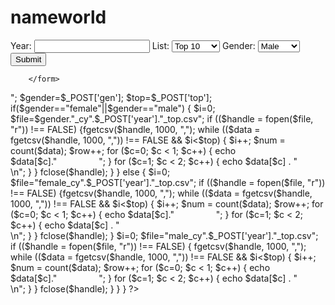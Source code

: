 # nameworld
<html>
<body>
<form action="<?php echo htmlentities($_SERVER['PHP_SELF']); ?>" method="post">

Year: <input type="text" id="year" name="year" required>
List: <select id="top" name="top">
		<option value="10">Top 10 </option>
		<option value="20">Top 20 </option>
		<option value="100">Top 100 </option>
		<option value="1000">Top 1000 </option></select>
Gender: <select id="gen" name="gen">
		<option value="male">Male</option>
		<option value="female">Female</option>
		<option value="both">Both</option>
		</select>	
		<input type="submit" value="Submit" name="submit">
		<br />

		</form>
<?php
$row = 1;
	if(isset($_POST['submit'])) 
	{
		echo "Name";
		echo "&nbsp;&nbsp;&nbsp;&nbsp;&nbsp;&nbsp;&nbsp;&nbsp;&nbsp;&nbsp;&nbsp;&nbsp;&nbsp;&nbsp;&nbsp;&nbsp;&nbsp;Amount<br /> ";
	
		$gender=$_POST['gen'];
		$top=$_POST['top'];
		if($gender=="female"||$gender=="male")
		{
		$i=0;
		$file=$gender."_cy".$_POST['year']."_top.csv";
		if (($handle = fopen($file, "r")) !== FALSE) {fgetcsv($handle, 1000, ",");
		while (($data = fgetcsv($handle, 1000, ",")) !== FALSE && $i<$top) 
		{
			$i++;
       			$num = count($data);
        		$row++;
        		for ($c=0; $c < 1; $c++) 
			{
            		echo $data[$c]."&nbsp;&nbsp;&nbsp;&nbsp;&nbsp;&nbsp;&nbsp;&nbsp;&nbsp;&nbsp;&nbsp;&nbsp;&nbsp;&nbsp;&nbsp;&nbsp;&nbsp;";
        		}
			for ($c=1; $c < 2; $c++) 
			{
           		echo $data[$c] . "<br />\n";
        		}
   		 }
    		fclose($handle);
		}
	}
	else
	{
		$i=0;
		$file="female_cy".$_POST['year']."_top.csv";
		if (($handle = fopen($file, "r")) !== FALSE) {fgetcsv($handle, 1000, ",");
		while (($data = fgetcsv($handle, 1000, ",")) !== FALSE && $i<$top) 
		{
			$i++;
       			$num = count($data);
       			$row++;
        		for ($c=0; $c < 1; $c++) 
			{
            			echo $data[$c]."&nbsp;&nbsp;&nbsp;&nbsp;&nbsp;&nbsp;&nbsp;&nbsp;&nbsp;&nbsp;&nbsp;&nbsp;&nbsp;&nbsp;&nbsp;&nbsp;&nbsp;";
        		}
			for ($c=1; $c < 2; $c++) 
			{
            			echo $data[$c] . "<br />\n";
        		}
    		}
   		 fclose($handle);
	}
$i=0;
	$file="male_cy".$_POST['year']."_top.csv";
	if (($handle = fopen($file, "r")) !== FALSE) 
	{
		fgetcsv($handle, 1000, ",");
		while (($data = fgetcsv($handle, 1000, ",")) !== FALSE && $i<$top) 
		{
			$i++;
     		   	$num = count($data);
        		$row++;
     		   	for ($c=0; $c < 1; $c++) 
			{
            			echo $data[$c]."&nbsp;&nbsp;&nbsp;&nbsp;&nbsp;&nbsp;&nbsp;&nbsp;&nbsp;&nbsp;&nbsp;&nbsp;&nbsp;&nbsp;&nbsp;&nbsp;&nbsp;";
       			}
			for ($c=1; $c < 2; $c++) 
			{
            			echo $data[$c] . "<br />\n";
        		}
    		}
    		fclose($handle);
	}
}
}
?>
</body>
</html>
